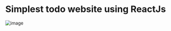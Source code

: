 # Simplest todo website using ReactJs

![image](https://github.com/Nakshatrrra/todo-react/assets/95171021/f6de514c-0072-4e5c-a37c-55682bb96bfd)

